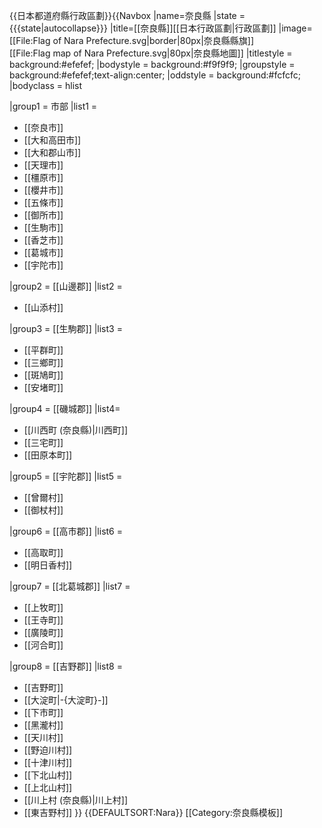 <noinclude>{{日本都道府縣行政區劃}}</noinclude>{{Navbox
|name=奈良縣
|state = {{{state|autocollapse}}}
|title=[[奈良縣]][[日本行政區劃|行政區劃]]
|image=[[File:Flag of Nara Prefecture.svg|border|80px|奈良縣縣旗]]<br />[[File:Flag map of Nara Prefecture.svg|80px|奈良縣地圖]]
|titlestyle = background:#efefef;
|bodystyle = background:#f9f9f9;
|groupstyle = background:#efefef;text-align:center;
|oddstyle = background:#fcfcfc;
|bodyclass = hlist

|group1 = 市部
|list1 = 
* [[奈良市]]
* [[大和高田市]]
* [[大和郡山市]]
* [[天理市]]
* [[橿原市]]
* [[櫻井市]]
* [[五條市]]
* [[御所市]]
* [[生駒市]]
* [[香芝市]]
* [[葛城市]]
* [[宇陀市]]

|group2 = [[山邊郡]]
|list2 = 
* [[山添村]]

|group3 = [[生駒郡]]
|list3 =
* [[平群町]]
* [[三鄉町]]
* [[斑鳩町]]
* [[安堵町]]

|group4 = [[磯城郡]]
|list4=
* [[川西町 (奈良縣)|川西町]]
* [[三宅町]]
* [[田原本町]]

|group5 = [[宇陀郡]]
|list5 =
* [[曾爾村]]
* [[御杖村]]

|group6 = [[高市郡]]
|list6 =
* [[高取町]]
* [[明日香村]]

|group7 = [[北葛城郡]]
|list7 =
* [[上牧町]]
* [[王寺町]]
* [[廣陵町]]
* [[河合町]]

|group8 = [[吉野郡]]
|list8 =
* [[吉野町]]
* [[大淀町|-{大淀町}-]]
* [[下市町]]
* [[黑瀧村]]
* [[天川村]]
* [[野迫川村]]
* [[十津川村]]
* [[下北山村]]
* [[上北山村]]
* [[川上村 (奈良縣)|川上村]]
* [[東吉野村]]
}}<noinclude>
{{DEFAULTSORT:Nara}}
[[Category:奈良縣模板]]
</noinclude>